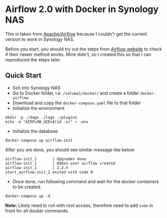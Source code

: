 # Airflow 2.0 with Docker in Synology NAS

This is taken from [Apache/Airflow](https://github.com/apache/airflow) because I couldn't get the current version to work in Synology NAS.

Before you start, you should try out the steps from [Airflow website](https://airflow.apache.org/docs/apache-airflow/stable/start/docker.html) to check if their newer method works. Mine didn't, so I created this so that I can reproduced the steps later.

## Quick Start

- Ssh into Synology NAS
- Go to Docker folder, i.e. `/volume1/docker/` and create a folder `docker-airflow`
- Download and copy the `docker-compose.yaml` file to that folder
- Initialize the environment

```
mkdir -p ./dags ./logs ./plugins
echo -e "AIRFLOW_UID=$(id -u)" > .env
```

- Initialize the database 

```
docker-compose up airflow-init
```

After you are done, you should see similar message like below

```
airflow-init_1       | Upgrades done
airflow-init_1       | Admin user airflow created
airflow-init_1       | 2.2.5
start_airflow-init_1 exited with code 0
```

- Once done, run following command and wait for the docker containers to be created.

```
docker-compose up -d
```

__Note:__ Likely need to run with root access, therefore need to add `sudo` in front for all docker commands.
